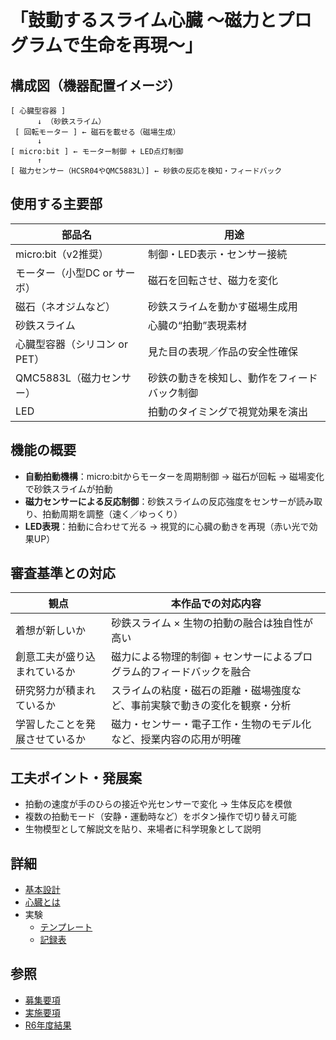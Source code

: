 # 「鼓動するスライム心臓 ～磁力とプログラムで生命を再現～」

## 構成図（機器配置イメージ）

```
[ 心臓型容器 ]
      ↓ （砂鉄スライム）
 [ 回転モーター ] ← 磁石を載せる（磁場生成）
      ↓
[ micro:bit ] ← モーター制御 + LED点灯制御
      ↑
[ 磁力センサー（HCSR04やQMC5883L）] ← 砂鉄の反応を検知・フィードバック
```

## 使用する主要部

|部品名|用途|
|-----|----|
|micro:bit（v2推奨）|制御・LED表示・センサー接続|
|モーター（小型DC or サーボ）| 磁石を回転させ、磁力を変化 |
|磁石（ネオジムなど）| 砂鉄スライムを動かす磁場生成用 |
| 砂鉄スライム | 心臓の“拍動”表現素材 |
| 心臓型容器（シリコン or PET）| 見た目の表現／作品の安全性確保 | 
| QMC5883L（磁力センサー） | 砂鉄の動きを検知し、動作をフィードバック制御 |
| LED | 拍動のタイミングで視覚効果を演出 |

## 機能の概要

- **自動拍動機構**：micro:bitからモーターを周期制御 → 磁石が回転 → 磁場変化で砂鉄スライムが拍動
- **磁力センサーによる反応制御**：砂鉄スライムの反応強度をセンサーが読み取り、拍動周期を調整（速く／ゆっくり）
- **LED表現**：拍動に合わせて光る → 視覚的に心臓の動きを再現（赤い光で効果UP）

## 審査基準との対応

| 観点 | 本作品での対応内容 | 
| ----| ------------------|
| 着想が新しいか | 砂鉄スライム × 生物の拍動の融合は独自性が高い | 
| 創意工夫が盛り込まれているか | 磁力による物理的制御 + センサーによるプログラム的フィードバックを融合 | 
| 研究努力が積まれているか | スライムの粘度・磁石の距離・磁場強度など、事前実験で動きの変化を観察・分析 | 
| 学習したことを発展させているか | 磁力・センサー・電子工作・生物のモデル化など、授業内容の応用が明確 | 



## 工夫ポイント・発展案
- 拍動の速度が手のひらの接近や光センサーで変化 → 生体反応を模倣
- 複数の拍動モード（安静・運動時など）をボタン操作で切り替え可能
- 生物模型として解説文を貼り、来場者に科学現象として説明

## 詳細

- [基本設計](基本設計.md)
- [心臓とは](心臓の仕組み.md)
- 実験
    - [テンプレート](実験/テンプレート.md)
    - [記録表](実験/記録表.md)

## 参照

- [募集要項](募集要項.md)
- [実施要項](実施要項.md)
- [R6年度結果](R6年度結果.md)
<script src="https://makecode.com/gh-pages-embed.js"></script><script>makeCodeRender("{{ site.makecode.home_url }}", "{{ site.github.owner_name }}/{{ site.github.repository_name }}");</script>
